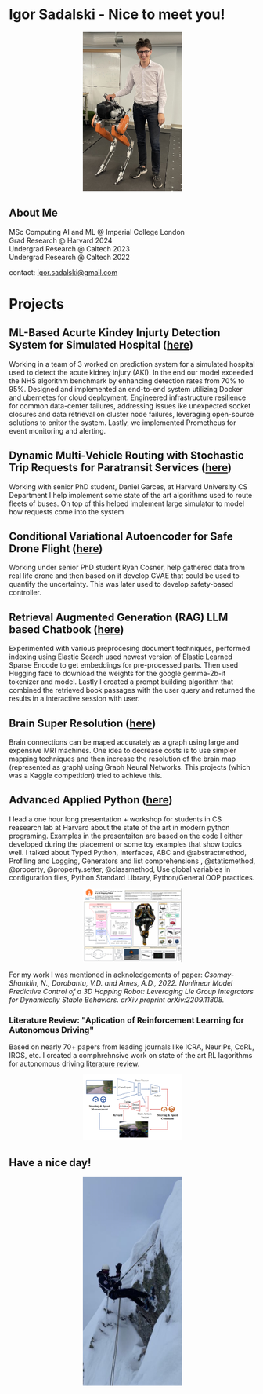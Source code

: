 #  Igor Sadalski - Nice to meet you!

<p align="center">
  <img src="Caltech-placement.jpg" width="40%" height="40%">
</p>

## About Me

MSc Computing AI and ML @ Imperial College London <br />
Grad Research @ Harvard 2024 <br />
Undergrad Research @ Caltech 2023 <br />
Undergrad Research @ Caltech 2022 <br />

contact: igor.sadalski@gmail.com

# Projects

## ML-Based Acurte Kindey Injurty Detection System for Simulated Hospital ([here](https://github.com/igor-sadalski/code_samples_igor_sadalski/tree/master/1-SIMULATED_HOSPITAL))

Working in a team of 3 worked on prediction system for a simulated hospital used to detect the acute kidney injury (AKI). In the end our model exceeded the NHS algorithm benchmark by enhancing detection rates from 70% to 95%. Designed and implemented an end-to-end system utilizing Docker and ubernetes for cloud deployment. Engineered infrastructure resilience for common data-center failures, addressing issues ike unexpected socket closures and data
retrieval on cluster node failures, leveraging open-source solutions to onitor the system. Lastly, we implemented Prometheus for event monitoring and alerting.

## Dynamic Multi-Vehicle Routing with Stochastic Trip Requests for Paratransit Services ([here](https://github.com/igor-sadalski/code_samples_igor_sadalski/tree/master/2-URBAN_PLANNING_SYSTEM))

Working with senior PhD student, Daniel Garces, at Harvard University CS Department I help implement some state of the art algorithms used to route fleets of buses. On top of this helped implement large simulator to model how requests come into the system

## Conditional Variational Autoencoder for Safe Drone Flight ([here](https://github.com/igor-sadalski/code_samples_igor_sadalski/tree/master/3-CVAE_SAFE_DRONE_FLIGHT))

Working under senior PhD student Ryan Cosner, help gathered data from real life drone and then based on it develop CVAE that could be used to quantify the uncertainty. This was later used to develop safety-based controller.

## Retrieval Augmented Generation (RAG) LLM based Chatbook ([here](https://github.com/igor-sadalski/code_samples_igor_sadalski/tree/master/4-RAG_LLM_CHATBOT))

Experimented with various preprocesing document techniques, performed indexing using Elastic Search used newest version of Elastic Learned Sparse Encode to get embeddings for pre-processed parts. Then used Hugging face to download the weights for the google gemma-2b-it tokenizer and model. Lastly I created a prompt building algorithm that combined the retrieved book passages with the user query and returned the results in a interactive session with user.

## Brain Super Resolution ([here](https://github.com/igor-sadalski/code_samples_igor_sadalski/tree/master/5-BRAIN_SUPER_RESOLUTION))

Brain connections can be maped accurately as a graph using large and expensive MRI machines. One idea to decrease costs is to use simpler mapping techniques and then increase the resolution of the brain map (represented as graph) using Graph Neural Networks. This projects (which was a Kaggle competition) tried to achieve this. 

## Advanced Applied Python ([here](https://github.com/igor-sadalski/code_samples_igor_sadalski/tree/master/6-PYTHON_PRESENTATION))

I lead a one hour long presentation + workshop for students in CS reasearch lab at Harvard about the state of the art in modern python programing. Examples in the presentaiton are based on the code I either developed during the placement or some toy examples that show topics well. I talked about Typed Python, Interfaces, ABC and @abstractmethod, Profiling and Logging, Generators and list comprehensions , @staticmethod, @property, @property.setter, @classmethod, Use global variables in configuration files, Python Standard Library, Python/General OOP practices. 


<p align="center">
  <img src="SURF_Poster.png" width="40%" height="40%">
</p>

For my work I was mentioned in acknoledgements of paper: *Csomay-Shanklin, N., Dorobantu, V.D. and Ames, A.D., 2022. Nonlinear Model Predictive Control of a 3D Hopping Robot: Leveraging Lie Group Integrators for Dynamically Stable Behaviors. arXiv preprint arXiv:2209.11808.*

### Literature Review: "Aplication of Reinforcement Learning for Autonomous Driving"
Based on nearly 70+ papers from leading journals like ICRA, NeurIPs, CoRL, IROS, etc. I created a comphrehnsive work on state of the art RL lagorithms for autonomous driving [literature review](https://github.com/igor-sadalski/igor-sadalski/blob/main/Application-of-RL-for-AVs-2.pdf).

<p align="center">
  <img src="DDPG_RL_method.png" width="40%" height="40%">
</p>
 
## Have a nice day!
<p align="center">
  <img src="climbing.jpg" width="40%" height="40%">
</p>
